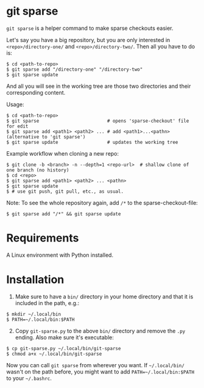 # git sparse
`git sparse` is a helper command to make sparse checkouts easier.

Let's say you have a big repository, but you are only interested in `<repo>/directory-one/` and `<repo>/directory-two/`.
Then all you have to do is:
```
$ cd <path-to-repo>
$ git sparse add "/directory-one" "/directory-two"
$ git sparse update
```
And all you will see in the working tree are those two directories and their corresponding content.

Usage:
```
$ cd <path-to-repo>
$ git sparse                         # opens 'sparse-checkout' file for edit
$ git sparse add <path1> <path2> ... # add <path1>...<pathn> (alternative to 'git sparse')
$ git sparse update                  # updates the working tree
```
Example workflow when cloning a new repo:
```
$ git clone -b <branch> -n --depth=1 <repo-url>  # shallow clone of one branch (no history)
$ cd <repo>
$ git sparse add <path1> <path2> ... <pathn>
$ git sparse update
$ # use git push, git pull, etc., as usual.
```
Note: To see the whole repository again, add `/*` to the
sparse-checkout-file:
```
$ git sparse add "/*" && git sparse update
```

# Requirements
A Linux environment with Python installed.

# Installation
1. Make sure to have a `bin/` directory in your home directory and that it is included in the path, e.g.:
```
$ mkdir ~/.local/bin
$ PATH=~/.local/bin:$PATH
```
2. Copy `git-sparse.py` to the above `bin/` directory and remove the `.py` ending. Also make sure it's executable:
```
$ cp git-sparse.py ~/.local/bin/git-sparse 
$ chmod a+x ~/.local/bin/git-sparse
```
Now you can call `git sparse` from wherever you want. If `~/.local/bin/` wasn't on the path before, you might want to add
`PATH=~/.local/bin:$PATH` to your `~/.bashrc`.
